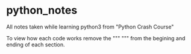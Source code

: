 # python_notes
All notes taken while learning python3
from "Python Crash Course"

To view how each code works remove the """ """ from the begining and ending of each section.
